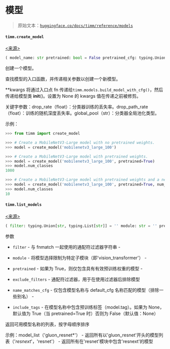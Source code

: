# 模型

> 原始文本：[`huggingface.co/docs/timm/reference/models`](https://huggingface.co/docs/timm/reference/models)

#### `timm.create_model`

[<来源>](https://github.com/huggingface/pytorch-image-models/blob/v0.9.12/timm/models/_factory.py#L38)

```py
( model_name: str pretrained: bool = False pretrained_cfg: typing.Union[str, typing.Dict[str, typing.Any], timm.models._pretrained.PretrainedCfg, NoneType] = None pretrained_cfg_overlay: typing.Union[typing.Dict[str, typing.Any], NoneType] = None checkpoint_path: str = '' scriptable: typing.Optional[bool] = None exportable: typing.Optional[bool] = None no_jit: typing.Optional[bool] = None **kwargs )
```

创建一个模型。

查找模型的入口函数，并传递相关参数以创建一个新模型。

**kwargs 将通过入口点 fn 传递给`timm.models.build_model_with_cfg()`，然后传递给模型类 __init__()。设置为 None 的 kwargs 值在传递之前被修剪。

关键字参数：drop_rate（float）：分类器训练的丢失率。drop_path_rate（float）：训练的随机深度丢失率。global_pool（str）：分类器全局池化类型。

示例：

```py
>>> from timm import create_model

>>> # Create a MobileNetV3-Large model with no pretrained weights.
>>> model = create_model('mobilenetv3_large_100')

>>> # Create a MobileNetV3-Large model with pretrained weights.
>>> model = create_model('mobilenetv3_large_100', pretrained=True)
>>> model.num_classes
1000

>>> # Create a MobileNetV3-Large model with pretrained weights and a new head with 10 classes.
>>> model = create_model('mobilenetv3_large_100', pretrained=True, num_classes=10)
>>> model.num_classes
10
```

#### `timm.list_models`

[<来源>](https://github.com/huggingface/pytorch-image-models/blob/v0.9.12/timm/models/_registry.py#L185)

```py
( filter: typing.Union[str, typing.List[str]] = '' module: str = '' pretrained: bool = False exclude_filters: typing.Union[str, typing.List[str]] = '' name_matches_cfg: bool = False include_tags: typing.Optional[bool] = None )
```

参数

+   `filter` - 与 fnmatch 一起使用的通配符过滤器字符串 -

+   `module` - 将模型选择限制为特定子模块（即'vision_transformer'） -

+   `pretrained` - 如果为 True，则仅包含具有有效预训练权重的模型 -

+   `exclude_filters` - 通配符过滤器，用于在使用过滤器后排除模型

+   `name_matches_cfg` - 仅包含模型名称与 default_cfg 名称匹配的模型（排除一些别名） -

+   `include_tags` - 在模型名称中包含预训练标签（model.tag）。如果为 None，默认值为 True（当 pretrained=True 时）否则为 False（默认值：None）

返回可用模型名称的列表，按字母顺序排序

示例：model_list（'gluon_resnet*'） - 返回所有以'gluon_resnet'开头的模型列表（'*resnext*'，'resnet'） - 返回所有在'resnet'模块中包含'resnext'的模型

